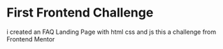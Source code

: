 # First Frontend Challenge
 i created an FAQ Landing Page with html css and js this a challenge from Frontend Mentor
